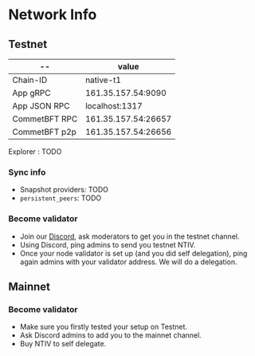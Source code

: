<!-- markdownlint-disable MD024 -->

# Network Info

## Testnet

| --            | value               |
| ------------- | ------------------- |
| Chain-ID      | native-t1           |
| App gRPC      | 161.35.157.54:9090  |
| App JSON RPC  | localhost:1317      |
| CommetBFT RPC | 161.35.157.54:26657 |
| CommetBFT p2p | 161.35.157.54:26656 |

Explorer : TODO

### Sync info

- Snapshot providers: TODO
- `persistent_peers`: TODO

### Become validator

- Join our [Discord](https://discord.com/invite/gonative), ask moderators to get you in the testnet channel.
- Using Discord, ping admins to send you testnet NTIV.
- Once your node validator is set up (and you did self delegation), ping again admins with your validator address. We will do a delegation.

## Mainnet

### Become validator

- Make sure you firstly tested your setup on Testnet.
- Ask Discord admins to add you to the mainnet channel.
- Buy NTIV to self delegate.
